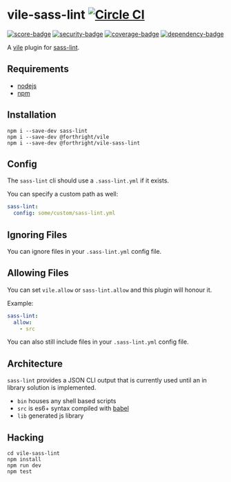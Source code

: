 # vile-sass-lint [![Circle CI](https://circleci.com/gh/forthright/vile-sass-lint.svg?style=svg&circle-token=00d3226575f038a2187cfab343423bd9fd3804ec)](https://circleci.com/gh/forthright/vile-sass-lint)

[![score-badge](https://vile.io/api/v0/users/brentlintner/vile-sass-lint/badges/score?token=uFywUmzZfbg6UboLzn6R)](https://vile.io/~brentlintner/vile-sass-lint) [![security-badge](https://vile.io/api/v0/users/brentlintner/vile-sass-lint/badges/security?token=uFywUmzZfbg6UboLzn6R)](https://vile.io/~/brentlintner/vile-sass-lint) [![coverage-badge](https://vile.io/api/v0/users/brentlintner/vile-sass-lint/badges/coverage?token=uFywUmzZfbg6UboLzn6R)](https://vile.io/~/brentlintner/vile-sass-lint) [![dependency-badge](https://vile.io/api/v0/users/brentlintner/vile-sass-lint/badges/dependency?token=uFywUmzZfbg6UboLzn6R)](https://vile.io/~/brentlintner/vile-sass-lint)

A [vile](https://vile.io) plugin for [sass-lint](https://github.com/sasstools/sass-lint).

## Requirements

- [nodejs](http://nodejs.org)
- [npm](http://npmjs.org)

## Installation

    npm i --save-dev sass-lint
    npm i --save-dev @forthright/vile
    npm i --save-dev @forthright/vile-sass-lint

## Config

The `sass-lint` cli should use a  `.sass-lint.yml` if it exists.

You can specify a custom path as well:

```yml
sass-lint:
  config: some/custom/sass-lint.yml
```

## Ignoring Files

You can ignore files in your `.sass-lint.yml` config file.

## Allowing Files

You can set `vile.allow` or `sass-lint.allow` and this plugin will honour it.

Example:

```yaml
sass-lint:
  allow:
    - src
```

You can also still include files in your `.sass-lint.yml` config file.

## Architecture

`sass-lint` provides a JSON CLI output that is currently used until an
in library solution is implemented.

- `bin` houses any shell based scripts
- `src` is es6+ syntax compiled with [babel](https://babeljs.io)
- `lib` generated js library

## Hacking

    cd vile-sass-lint
    npm install
    npm run dev
    npm test

